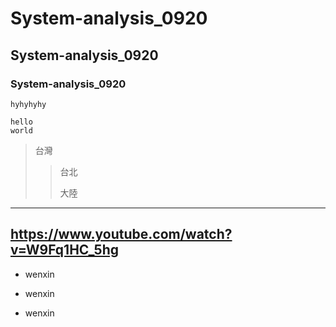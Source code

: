 # System-analysis_0920
## System-analysis_0920
### System-analysis_0920


`hyhyhyhy`
```
hello
world
```

>台灣
>>台北
>>
>>大陸

---
<https://www.youtube.com/watch?v=W9Fq1HC_5hg>
---

* wenxin
- wenxin
+ wenxin
